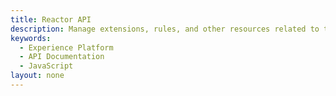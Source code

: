 ```yaml
---
title: Reactor API
description: Manage extensions, rules, and other resources related to tags.
keywords: 
  - Experience Platform
  - API Documentation
  - JavaScript
layout: none
--- 
```

<RedoclyAPIBlock src="experience-platform-apis/static/swagger-specs/reactor.yaml"/>